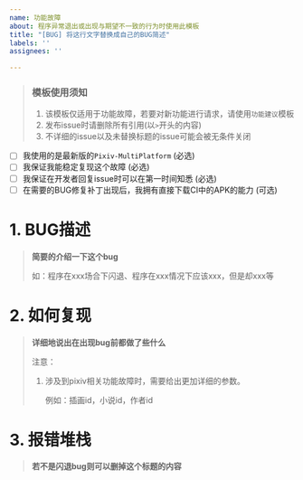 ```yaml
---
name: 功能故障
about: 程序异常退出或出现与期望不一致的行为时使用此模板
title: "[BUG] 将这行文字替换成自己的BUG简述"
labels: ''
assignees: ''

---
```


> ### 模板使用须知
>
> 1. 该模板仅适用于功能故障，若要对新功能进行请求，请使用`功能建议`模板
> 2. 发布issue时请删除所有引用(以`>`开头的内容)
> 3. 不详细的issue以及未替换标题的issue可能会被无条件关闭

- [ ] 我使用的是最新版的`Pixiv-MultiPlatform` (必选)
- [ ] 我保证我能稳定复现这个故障 (必选)
- [ ] 我保证在开发者回复issue时可以在第一时间知悉 (必选)
- [ ] 在需要的BUG修复补丁出现后，我拥有直接下载CI中的APK的能力 (可选)

# 1. BUG描述

> **简要的介绍一下这个bug**
>
> 如：程序在xxx场合下闪退、程序在xxx情况下应该xxx，但是却xxx等

# 2. 如何复现

> **详细地说出在出现bug前都做了些什么**
>
> 注意：
>
> 1. 涉及到pixiv相关功能故障时，需要给出更加详细的参数。
>
>    例如：插画id，小说id，作者id



# 3. 报错堆栈

> **若不是闪退bug则可以删掉这个标题的内容**
